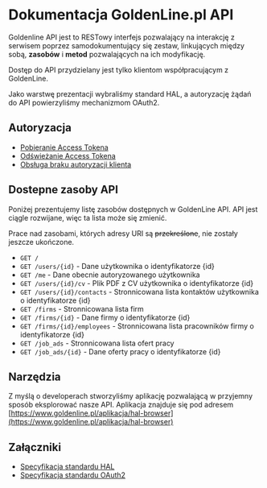 # Dokumentacja GoldenLine.pl API

Goldenline API jest to RESTowy interfejs pozwalający na interakcję z serwisem poprzez samodokumentujący się zestaw, linkujących między sobą, **zasobów** i **metod** pozwalających na ich modyfikację.

Dostęp do API przydzielany jest tylko klientom współpracującym z GoldenLine.

Jako warstwę prezentacji wybraliśmy standard HAL, a autoryzację żądań do API powierzyliśmy mechanizmom OAuth2.

## Autoryzacja

* [Pobieranie Access Tokena](/authorization/retrieving_access_token.md)
* [Odświeżanie Access Tokena](/authorization/refreshing_access_token.md)
* [Obsługa braku autoryzacji klienta](/authorization/handling_declined_authorization.md)

## Dostepne zasoby API

Poniżej prezentujemy listę zasobów dostępnych w GoldenLine API. API jest ciągle rozwijane, więc ta lista może się zmienić.

Prace nad zasobami, których adresy URI są ~~przekreślone~~, nie zostały jeszcze ukończone.

* `GET /`
* `GET /users/{id}` - Dane użytkownika o identyfikatorze {id}
* `GET /me` - Dane obecnie autoryzowanego użytkownika
* `GET /users/{id}/cv` - Plik PDF z CV użytkownika o identyfikatorze {id}
* `GET /users/{id}/contacts` - Stronnicowana lista kontaktów użytkownika o identyfikatorze {id}
* `GET /firms` - Stronnicowana lista firm
* `GET /firms/{id}` - Dane firmy o identyfikatorze {id}
* `GET /firms/{id}/employees` - Stronnicowana lista pracowników firmy o identyfikatorze {id}
* `GET /job_ads` - Stronnicowana lista ofert pracy
* `GET /job_ads/{id}` - Dane oferty pracy o identyfikatorze {id}

## Narzędzia

Z myślą o developerach stworzyliśmy aplikację pozwalającą w przyjemny sposób eksplorować nasze API. Aplikacja znajduje się pod adresem [https://www.goldenline.pl/aplikacja/hal-browser](https://www.goldenline.pl/aplikacja/hal-browser)

## Załączniki

* [Specyfikacja standardu HAL](http://tools.ietf.org/html/draft-kelly-json-hal-05)
* [Specyfikacja standardu OAuth2](http://tools.ietf.org/html/rfc6749)
